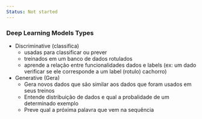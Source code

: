 ```yaml
---
Status: Not started
---
```

### Deep Learning Models Types

- Discriminative (classifica)
    - usadas para classificar ou prever
    - treinados em um banco de dados rotulados
    - aprende a relação entre funcionalidades dados e labels (ex: um dado verificar se ele corresponde a um label (rotulo) cachorro)
- Generative (Gera)
    - Gera novos dados que são similar aos dados que foram usados em seus treinos
    - Entende distribuição de dados e qual a probalidade de um determinado exemplo
    - Preve qual a próxima palavra que vem na sequência